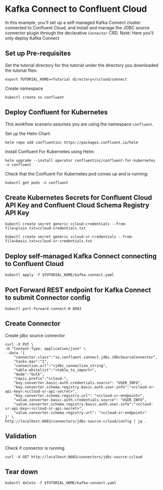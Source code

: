 # Kafka Connect to Confluent Cloud

In this example, you'll set up a self-managed Kafka Connect cluster connected to Confluent Cloud, and install and manage the JDBC source connector plugin through the declarative `Connector` CRD.
Note: Here you'll only deploy Kafka Connect

## Set up Pre-requisites

Set the tutorial directory for this tutorial under the directory you downloaded the tutorial files:

```
export TUTORIAL_HOME=<Tutorial directory>/ccloud/connect
```

Create namespace

```
kubectl create ns confluent
```

## Deploy Confluent for Kubernetes

This workflow scenario assumes you are using the namespace `confluent`.

Set up the Helm Chart:

```
helm repo add confluentinc https://packages.confluent.io/helm
```

Install Confluent For Kubernetes using Helm:

```
helm upgrade --install operator confluentinc/confluent-for-kubernetes -n confluent
```
 
Check that the Confluent For Kubernetes pod comes up and is running:

```
kubectl get pods -n confluent
```

## Create Kubernetes Secrets for Confluent Cloud API Key and Confluent Cloud Schema Registry API Key

```
kubectl create secret generic ccloud-credentials --from-file=plain.txt=ccloud-credentials.txt
```

```
kubectl create secret generic ccloud-sr-credentials --from-file=basic.txt=ccloud-sr-credentials.txt
```

## Deploy self-managed Kafka Connect connecting to Confluent Cloud

```
kubectl apply -f $TUTORIAL_HOME/kafka-connect.yaml
```

## Port Forward REST endpoint for Kafka Connect to submit Connector config

```
kubectl port-forward connect-0 8083
```

## Create Connector

Create jdbc source connector 
```
curl -X PUT \
-H "Content-Type: application/json" \
--data '{
	"connector.class":"io.confluent.connect.jdbc.JdbcSourceConnector",
	"tasks.max":"1",
	"connection.url":"<jdbc_connection_string",
	"table.whitelist":"<table_to_import>",
	"mode":"bulk",
	"topic.prefix":"ccloud-",
	"key.converter.basic.auth.credentials.source": "USER_INFO",
	"key.converter.schema.registry.basic.auth.user.info":"<ccloud-sr-api-key>:<ccloud-sr-api-secret>",
	"key.converter.schema.registry.url": "<ccloud-sr-endpoint>",
	"value.converter.basic.auth.credentials.source": "USER_INFO",
	"value.converter.schema.registry.basic.auth.user.info":"<ccloud-sr-api-key>:<ccloud-sr-api-secret>",
	"value.converter.schema.registry.url": "<ccloud-sr-endpoint>"
}' \
http://localhost:8083/connectors/jdbc-source-ccloud/config | jq .
```

## Validation
Check if connector is running
```
curl -X GET http://localhost:8083/connectors/jdbc-source-ccloud
```

## Tear down
```
kubectl delete -f $TUTORIAL_HOME/kafka-connect.yaml
```

